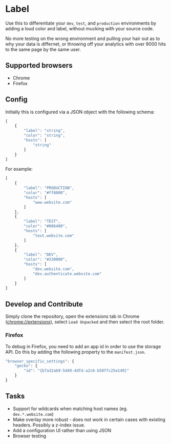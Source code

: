 # Label

Use this to differentiate your `dev`, `test`, and `production` environments by adding a loud color and label, without mucking with your source code.

No more testing on the wrong environment and pulling your hair out as to why your data is differnet, or throwing off your analytics with over 9000 hits to the same page by the same user.

## Supported browsers

- Chrome
- Firefox

## Config
Initially this is configured via a JSON object with the following schema:
```js
[
    {
        "label": "string",
        "color": "string",
        "hosts": [
            "string"
        ]
    }
]
```

For example:

```js
[    
    {
        "label": "PRODUCTION",
        "color": "#ff8000",
        "hosts": [
            "www.website.com"
        ]
    },
    {
        "label": "TEST",
        "color": "#006400",
        "hosts": [
            "test.website.com"
        ]
    },
    {
        "label": "DEV",
        "color": "#230000",
        "hosts": [
            "dev.website.com",
            "dev.authenticate.website.com"
        ]
    }
]
```

## Develop and Contribute

Simply clone the repository, open the extensions tab in Chrome ([chrome://extensions](chrome://extensions)), select `Load Unpacked` and then select the root folder.

### Firefox

To debug in Firefox, you need to add an app id in order to use the storage API. Do this by adding the following property to the `manifest.json`.

```js
"browser_specific_settings": {
    "gecko": {
        "id": "{b7a32ab9-5d49-4dfd-a2c6-b50ffc25e140}"
    }
}
```

## Tasks

- Support for wildcards when matching host names (eg. `dev.*.website.com`)
- Make overlay more robust - does not work in certain cases with existing headers. Possibly a z-index issue.
- Add a configuration UI rather than using JSON
- Browser testing